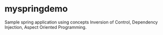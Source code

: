 # myspringdemo
Sample spring application using concepts Inversion of Control, Dependency Injection, Aspect Oriented Programming.
